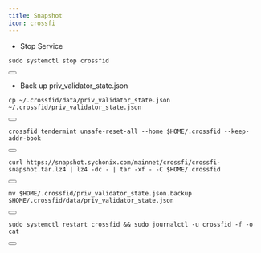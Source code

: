 ```yaml
---
title: Snapshot
icon: crossfi
---
```



- Stop Service

<div class="code-block-wrapper">
  <pre><code>sudo systemctl stop crossfid</code></pre>
  <button class="copy-btn" data-target="sudo systemctl stop crossfid"><i class="fas fa-copy"></i></button>
</div>

- Back up priv_validator_state.json

<div class="code-block-wrapper">
  <pre><code>cp ~/.crossfid/data/priv_validator_state.json  ~/.crossfid/priv_validator_state.json</code></pre>
  <button class="copy-btn" data-target="cp ~/.crossfid/data/priv_validator_state.json  ~/.crossfid/priv_validator_state.json"><i class="fas fa-copy"></i></button>
</div>

<div class="code-block-wrapper">
  <pre><code>crossfid tendermint unsafe-reset-all --home $HOME/.crossfid --keep-addr-book</code></pre>
  <button class="copy-btn" data-target="crossfid tendermint unsafe-reset-all --home $HOME/.crossfid --keep-addr-book"><i class="fas fa-copy"></i></button>
</div>

<div class="code-block-wrapper">
  <pre><code>curl https://snapshot.sychonix.com/mainnet/crossfi/crossfi-snapshot.tar.lz4 | lz4 -dc - | tar -xf - -C $HOME/.crossfid</code></pre>
  <button class="copy-btn" data-target="curl https://snapshot.sychonix.com/mainnet/crossfi/crossfi-snapshot.tar.lz4 | lz4 -dc - | tar -xf - -C $HOME/.crossfid"><i class="fas fa-copy"></i></button>
</div>

<div class="code-block-wrapper">
  <pre><code>mv $HOME/.crossfid/priv_validator_state.json.backup $HOME/.crossfid/data/priv_validator_state.json</code></pre>
  <button class="copy-btn" data-target="mv $HOME/.crossfid/priv_validator_state.json.backup $HOME/.crossfid/data/priv_validator_state.json"><i class="fas fa-copy"></i></button>
</div>

<div class="code-block-wrapper">
  <pre><code>sudo systemctl restart crossfid && sudo journalctl -u crossfid -f -o cat</code></pre>
  <button class="copy-btn" data-target="sudo systemctl restart crossfid && sudo journalctl -u crossfid -f -o cat"><i class="fas fa-copy"></i></button>
</div>
